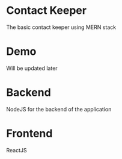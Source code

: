 # Contact Keeper
The basic contact keeper using MERN stack

# Demo
Will be updated later

# Backend
NodeJS for the backend of the application

# Frontend
ReactJS
